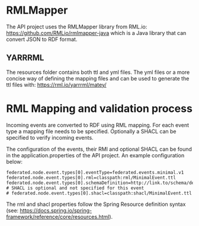 # RMLMapper

The API project uses the RMLMapper library from RML.io: https://github.com/RMLio/rmlmapper-java which is a Java library that can convert JSON to RDF format.

## YARRRML

The resources folder contains both ttl and yml files. The yml files or a more concise way of defining the mapping files and can be used to generate the ttl files with: https://rml.io/yarrrml/matey/

# RML Mapping and validation process

Incoming events are converted to RDF using RML mapping. For each event type a mapping file needs to be specified. 
Optionally a SHACL can be specified to verify incoming events. 

The configuration of the events, their RMl and optional SHACL can be found in the application.properties of the API project. An example configuration below:

```properties
federated.node.event.types[0].eventType=federated.events.minimal.v1
federated.node.event.types[0].rml=classpath:rml/MinimalEvent.ttl
federated.node.event.types[0].schemaDefinition=http://link.to/schema/definition
# SHACL is optional and not specified for this event
# federated.node.event.types[0].shacl=classpath:shacl/MinimalEvent.ttl
```

The rml and shacl properties follow the Spring Resource definition syntax (see: https://docs.spring.io/spring-framework/reference/core/resources.html).